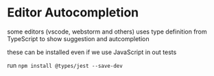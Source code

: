 # Editor Autocompletion

some editors (vscode, webstorm and others) uses type definition from TypeScript to show suggestion and autcompletion

these can be installed even if we use JavaScript in out tests

run `npm install @types/jest --save-dev`
